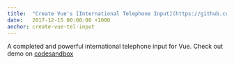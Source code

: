 ```yaml
---
title:  "Create Vue's [International Telephone Input](https://github.com/iamstevendao/vue-tel-input)"
date:   2017-12-15 00:00:00 +1000
anchor: create-vue-tel-input
---
```

A completed and powerful international telephone input for Vue. Check out demo on [codesandbox](https://ry3wlvlxkn.codesandbox.io/)
